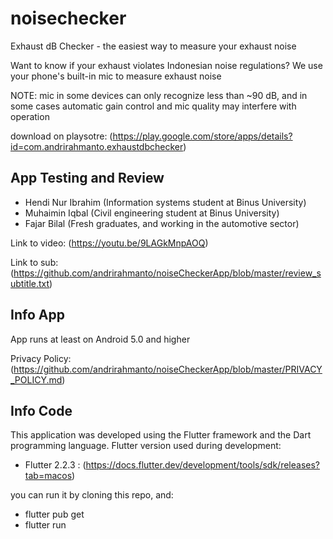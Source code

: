 # noisechecker

Exhaust dB Checker - the easiest way to measure your exhaust noise

Want to know if your exhaust violates Indonesian noise regulations? We use your phone's built-in mic to measure exhaust noise

NOTE: mic in some devices can only recognize less than ~90 dB, and in some cases automatic gain control and mic quality may interfere with operation

download on playsotre: (https://play.google.com/store/apps/details?id=com.andrirahmanto.exhaustdbchecker)

## App Testing and Review
- Hendi Nur Ibrahim (Information systems student at Binus University)
- Muhaimin Iqbal (Civil engineering student at Binus University)
- Fajar Bilal (Fresh graduates, and working in the automotive sector) 

Link to video: (https://youtu.be/9LAGkMnpAOQ)

Link to sub: (https://github.com/andrirahmanto/noiseCheckerApp/blob/master/review_subtitle.txt)

## Info App
App runs at least on Android 5.0 and higher

Privacy Policy: (https://github.com/andrirahmanto/noiseCheckerApp/blob/master/PRIVACY_POLICY.md)

## Info Code
This application was developed using the Flutter framework and the Dart programming language.
Flutter version used during development:
- Flutter 2.2.3 : (https://docs.flutter.dev/development/tools/sdk/releases?tab=macos)

you can run it by cloning this repo, and:
- flutter pub get
- flutter run
